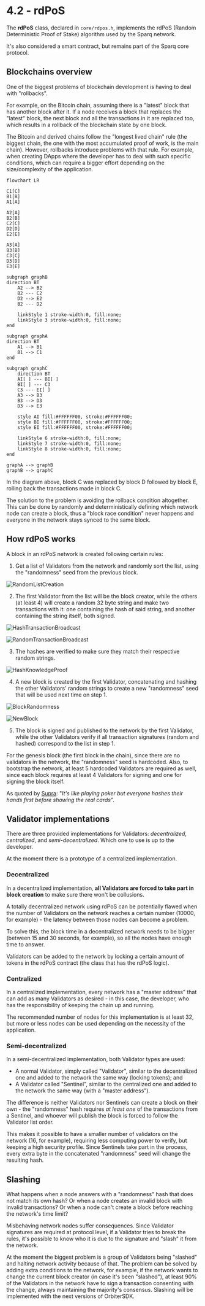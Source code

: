 # 4.2 - rdPoS

The **rdPoS** class, declared in `core/rdpos.h`, implements the rdPoS (Random Deterministic Proof of Stake) algorithm used by the Sparq network.

It's also considered a smart contract, but remains part of the Sparq core protocol.

## Blockchains overview

One of the biggest problems of blockchain development is having to deal with "rollbacks".

For example, on the Bitcoin chain, assuming there is a "latest" block that has another block after it. If a node receives a block that replaces the "latest" block, the next block and all the transactions in it are replaced too, which results in a rollback of the blockchain state by one block.

The Bitcoin and derived chains follow the "longest lived chain" rule (the biggest chain, the one with the most accumulated proof of work, is the main chain). However, rollbacks introduce problems with that rule. For example, when creating DApps where the developer has to deal with such specific conditions, which can require a bigger effort depending on the size/complexity of the application.

```mermaid
flowchart LR

C1[C]
B1[B]
A1[A]

A2[A]
B2[B]
C2[C]
D2[D]
E2[E]

A3[A]
B3[B]
C3[C]
D3[D]
E3[E]

subgraph graphB
direction BT
    A2 --> B2
    B2 --- C2
    D2 --> E2
    B2 --- D2

    linkStyle 1 stroke-width:0, fill:none;
    linkStyle 3 stroke-width:0, fill:none;
end

subgraph graphA
direction BT
    A1 --> B1
    B1 --> C1
end

subgraph graphC
    direction BT
    AI[ ] --- BI[ ]
    BI[ ] --- C3
    C3 --- EI[ ]
    A3 --> B3
    B3 --> D3
    D3 --> E3

    style AI fill:#FFFFFF00, stroke:#FFFFFF00;
    style BI fill:#FFFFFF00, stroke:#FFFFFF00;
    style EI fill:#FFFFFF00, stroke:#FFFFFF00;

    linkStyle 6 stroke-width:0, fill:none;
    linkStyle 7 stroke-width:0, fill:none;
    linkStyle 8 stroke-width:0, fill:none;
end

graphA --> graphB
graphB --> graphC
```

In the diagram above, block C was replaced by block D followed by block E, rolling back the transactions made in block C.

The solution to the problem is avoiding the rollback condition altogether. This can be done by randomly and deterministically defining which network node can create a block, thus a "block race condition" never happens and everyone in the network stays synced to the same block.

## How rdPoS works

A block in an rdPoS network is created following certain rules:

1) Get a list of Validators from the network and randomly sort the list, using the "randomness" seed from the previous block.

![RandomListCreation](img/RandomListCreation.png)

2) The first Validator from the list will be the block creator, while the others (at least 4) will create a random 32 byte string and make two transactions with it: one containing the hash of said string, and another containing the string itself, both signed.

![HashTransactionBroadcast](img/HashTransactionBroadcast.png)

![RandomTransactionBroadcast](img/RandomTransactionBroadcast.png)

3) The hashes are verified to make sure they match their respective random strings.

![HashKnowledgeProof](img/HashKnowledgeProof.png)

4) A new block is created by the first Validator, concatenating and hashing the other Validators' random strings to create a new "randomness" seed that will be used next time on step 1.

![BlockRandomness](img/BlockRandomness.png)

![NewBlock](img/NewBlock.png)

5) The block is signed and published to the network by the first Validator, while the other Validators verify if all transaction signatures (random and hashed) correspond to the list in step 1.

For the genesis block (the first block in the chain), since there are no validators in the network, the "randomness" seed is hardcoded. Also, to bootstrap the network, at least 5 hardcoded Validators are required as well, since each block requires at least 4 Validators for signing and one for signing the block itself.

As quoted by [Supra](https://github.com/Jean-Lessa): "*It's like playing poker but everyone hashes their hands first before showing the real cards*".

## Validator implementations

There are three provided implementations for Validators: *decentralized*, *centralized*, and *semi-decentralized*. Which one to use is up to the developer.

At the moment there is a prototype of a centralized implementation.

### Decentralized

In a decentralized implementation, **all Validators are forced to take part in block creation** to make sure there won't be collusions.

A totally decentralized network using rdPoS can be potentially flawed when the number of Validators on the network reaches a certain number (10000, for example) - the latency between those nodes can become a problem.

To solve this, the block time in a decentralized network needs to be bigger (between 15 and 30 seconds, for example), so all the nodes have enough time to answer.

Validators can be added to the network by locking a certain amount of tokens in the rdPoS contract (the class that has the rdPoS logic).

### Centralized

In a centralized implementation, every network has a "master address" that can add as many Validators as desired - in this case, the developer, who has the responsibility of keeping the chain up and running.

The recommended number of nodes for this implementation is at least 32, but more or less nodes can be used depending on the necessity of the application.

### Semi-decentralized

In a semi-decentralized implementation, both Validator types are used:

* A normal Validator, simply called "Validator", similar to the decentralized one and added to the network the same way (locking tokens); and
* A Validator called "Sentinel", similar to the centralized one and added to the network the same way (with a "master address").

The difference is neither Validators nor Sentinels can create a block on their own - the "randomness" hash requires *at least one* of the transactions from a Sentinel, and whoever will publish the block is forced to follow the Validator list order.

This makes it possible to have a smaller number of validators on the network (16, for example), requiring less computing power to verify, but keeping a high security profile. Since Sentinels take part in the process, every extra byte in the concatenated "randomness" seed will change the resulting hash.

## Slashing

What happens when a node answers with a "randomness" hash that does not match its own hash? Or when a node creates an invalid block with invalid transactions? Or when a node can't create a block before reaching the network's time limit?

Misbehaving network nodes suffer consequences. Since Validator signatures are required at protocol level, if a Validator tries to break the rules, it's possible to know who it is due to the signature and "slash" it from the network.

At the moment the biggest problem is a group of Validators being "slashed" and halting network activity because of that. The problem can be solved by adding extra conditions to the network, for example, if the network wants to change the current block creator (in case it's been "slashed"), at least 90% of the Validators in the network have to sign a transaction consenting with the change, always maintaining the majority's consensus. Slashing will be implemented with the next versions of OrbiterSDK.
